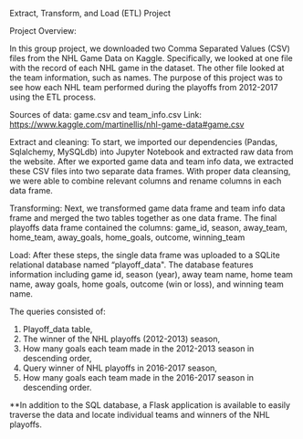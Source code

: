 Extract, Transform, and Load (ETL) Project


Project Overview:

In this group project, we downloaded two Comma Separated Values (CSV) files from the NHL Game Data on Kaggle. Specifically, we looked at one file with the record of each NHL game in the dataset. The other file looked at the team information, such as names. The purpose of this project was to see how each NHL team performed during the playoffs from 2012-2017 using the ETL process. 

Sources of data: game.csv and team_info.csv
Link: https://www.kaggle.com/martinellis/nhl-game-data#game.csv

Extract and cleaning:
To start, we imported our dependencies (Pandas, Sqlalchemy, MySQLdb) into Jupyter Notebook and extracted raw data from the website. After we exported game data and team info data, we extracted these CSV files into two separate data frames. With proper data cleansing, we were able to combine relevant columns and rename columns in each data frame. 

Transforming:
Next, we transformed game data frame and team info data frame and merged the two tables together as one data frame. The final playoffs data frame contained the columns: 
game_id, season, away_team, home_team, away_goals, home_goals, outcome, winning_team

Load: 
After these steps, the single data frame was uploaded to a SQLite relational database named “playoff_data". The database features information including game id, season (year), away team name, home team name, away goals, home goals, outcome (win or loss), and winning team name. 

The queries consisted of:
1) Playoff_data table, 
2) The winner of the NHL playoffs (2012-2013) season, 
3)  How many goals each team made in the 2012-2013 season in descending order,
4) Query winner of NHL playoffs in 2016-2017 season,
5) How many goals each team made in the 2016-2017 season in descending order. 


**In addition to the SQL database, a Flask application is available to easily traverse the data and locate individual teams and winners of the NHL playoffs. 





